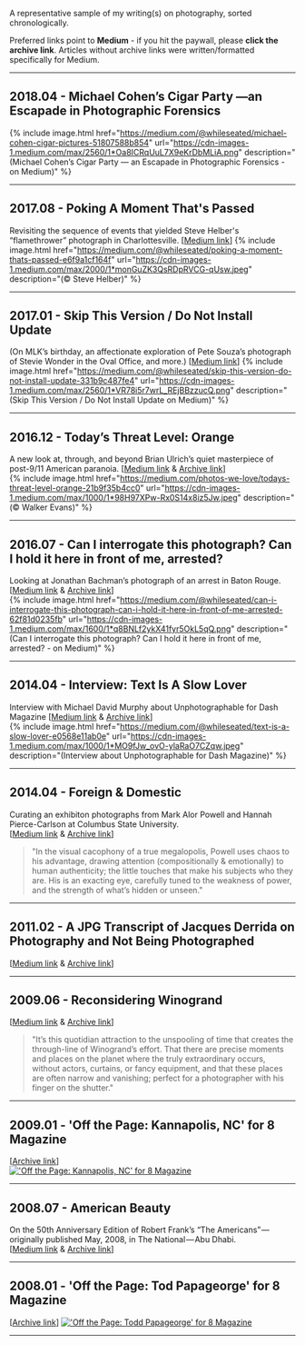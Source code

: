A representative sample of my writing(s) on photography, sorted chronologically.

Preferred links point to **Medium** - if you hit the paywall, please **click the archive link**. Articles without archive links were written/formatted specifically for Medium.

---

## 2018.04 - Michael Cohen’s Cigar Party —an Escapade in Photographic Forensics
{% include image.html href="https://medium.com/@whileseated/michael-cohen-cigar-pictures-51807588b854" url="https://cdn-images-1.medium.com/max/2560/1*Oa8ICRqUuL7X9eKrDbMLiA.png" description="(Michael Cohen’s Cigar Party — an Escapade in Photographic Forensics - on Medium)" %}

---

## 2017.08 - Poking A Moment That's Passed
Revisiting the sequence of events that yielded Steve Helber's “flamethrower” photograph in Charlottesville.
[[Medium link](https://medium.com/@whileseated/poking-a-moment-thats-passed-e6f9a1cf164f)]
{% include image.html href="https://medium.com/@whileseated/poking-a-moment-thats-passed-e6f9a1cf164f" url="https://cdn-images-1.medium.com/max/2000/1*monGuZK3QsRDpRVCG-qUsw.jpeg" description="(© Steve Helber)" %}

---

## 2017.01 - Skip This Version / Do Not Install Update
(On MLK’s birthday, an affectionate exploration of Pete Souza’s photograph of Stevie Wonder in the Oval Office, and more.)
[[Medium link](https://medium.com/@whileseated/skip-this-version-do-not-install-update-331b9c487fe4)]
{% include image.html href="https://medium.com/@whileseated/skip-this-version-do-not-install-update-331b9c487fe4" url="https://cdn-images-1.medium.com/max/2560/1*VR78i5r7wrL_REjBBzzucQ.png" description="(Skip This Version / Do Not Install Update on Medium)" %}

---

## 2016.12 - Today’s Threat Level: Orange
A new look at, through, and beyond Brian Ulrich’s quiet masterpiece of post-9/11 American paranoia.
[[Medium link](https://medium.com/photos-we-love/todays-threat-level-orange-21b9f35b4cc0) & [Archive link](2016_Todays-Threat-Level-Orange.md)]  
{% include image.html href="https://medium.com/photos-we-love/todays-threat-level-orange-21b9f35b4cc0" url="https://cdn-images-1.medium.com/max/1000/1*98H97XPw-Rx0S14x8iz5Jw.jpeg" description="(© Walker Evans)" %}

---

## 2016.07 - Can I interrogate this photograph? Can I hold it here in front of me, arrested?
Looking at Jonathan Bachman’s photograph of an arrest in Baton Rouge.  
[[Medium link](https://medium.com/@whileseated/can-i-interrogate-this-photograph-can-i-hold-it-here-in-front-of-me-arrested-62f81d0235fb) & [Archive link](2016_Can-I-interrogate-this-photograph-Can-I-hold-it-here-in-front-of-me-arrested.md)]  
{% include image.html href="https://medium.com/@whileseated/can-i-interrogate-this-photograph-can-i-hold-it-here-in-front-of-me-arrested-62f81d0235fb" url="https://cdn-images-1.medium.com/max/1600/1*q8BNLf2ykX41fyr5OkL5qQ.png" description="(Can I interrogate this photograph? Can I hold it here in front of me, arrested? - on Medium)" %}

---

## 2014.04 - Interview: Text Is A Slow Lover
Interview with Michael David Murphy about Unphotographable for Dash Magazine
[[Medium link](https://medium.com/@whileseated/text-is-a-slow-lover-e0568e11ab0e) & [Archive link](2014_Text-Is-A-Slow-Lover.md)]  
{% include image.html href="https://medium.com/@whileseated/text-is-a-slow-lover-e0568e11ab0e" url="https://cdn-images-1.medium.com/max/1000/1*MO9fJw_ovO-ylaRaO7CZqw.jpeg" description="(Interview about Unphotographable for Dash Magazine)" %}

---

## 2014.04 - Foreign & Domestic
Curating an exhibiton photographs from Mark Alor Powell and Hannah Pierce-Carlson at Columbus State University.  
[[Medium link](https://medium.com/@whileseated/foreign-domestic-photographs-from-mark-alor-powell-and-hannah-pierce-carlson-76bf28cb2f8f) & [Archive link](2014_Foreign-Domestic.md)]  
> "In the visual cacophony of a true megalopolis, Powell uses chaos to his advantage, drawing attention (compositionally & emotionally) to human authenticity; the little touches that make his subjects who they are. His is an exacting eye, carefully tuned to the weakness of power, and the strength of what’s hidden or unseen."  

---

## 2011.02 - A JPG Transcript of Jacques Derrida on Photography and Not Being Photographed  
[[Medium link](https://medium.com/@whileseated/a-jpg-transcript-of-jacques-derrida-on-photography-and-not-being-photographed-64f22bbac06c) & [Archive link](2011_A-JPG-Transcript-of-Jacques-Derrida-on-Photography-and-Not-Being-Photographed.md)]  

---

## 2009.06 - Reconsidering Winogrand  
[[Medium link](https://medium.com/@whileseated/reconsidering-winogrand-5b4b22f977a2) & [Archive link](2009_Reconsidering-Winogrand.md)]  
> "It’s this quotidian attraction to the unspooling of time that creates the through-line of Winogrand’s effort. That there are precise moments and places on the planet where the truly extraordinary occurs, without actors, curtains, or fancy equipment, and that these places are often narrow and vanishing; perfect for a photographer with his finger on the shutter."  

---

## 2009.01 - 'Off the Page: Kannapolis, NC' for 8 Magazine
[[Archive link](2009_Off-the-Page-Kannapolis-NC.md)]  
[!['Off the Page: Kannapolis, NC' for 8 Magazine](https://cdn-images-1.medium.com/max/800/1*DzqDOD-rlw6E4AIXqxPKVw.gif)](2009_Off-the-Page-Kannapolis-NC.md)

---

## 2008.07 - American Beauty  
On the 50th Anniversary Edition of Robert Frank’s “The Americans” — originally published May, 2008, in The National — Abu Dhabi.  
[[Medium link](https://medium.com/@whileseated/american-beauty-23a49eb042cb) & [Archive link](2008_American-Beauty.md)]  

---

## 2008.01 - 'Off the Page: Tod Papageorge' for 8 Magazine
[[Archive link](2008_Off-the-Page-Tod-Papageorge.md)]
[!['Off the Page: Todd Papageorge' for 8 Magazine](https://cdn-images-1.medium.com/max/1400/1*7q7adUBxxs9qDTAmYTi0wA.jpeg)](2008_Off-the-Page-Tod-Papageorge.md)

---

